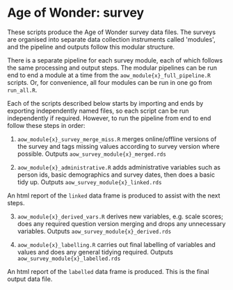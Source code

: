 # Age of Wonder: survey

These scripts produce the Age of Wonder survey data files. The surveys are organised into separate data collection instruments called 'modules', and the pipeline and outputs follow this modular structure.

There is a separate pipeline for each survey module, each of which follows the same processing and output steps. The modular pipelines can be run end to end a module at a time from the `aow_module{x}_full_pipeline.R` scripts. Or, for convenience, all four modules can be run in one go from `run_all.R`.

Each of the scripts described below starts by importing and ends by exporting independently named files, so each script can be run independently if required. However, to run the pipeline from end to end follow these steps in order:

1. `aow_module{x}_survey_merge_miss.R` merges online/offline versions of the survey and tags missing values according to survey version where possible. Outputs `aow_survey_module{x}_merged.rds`

2. `aow_module{x}_administrative.R` adds administrative variables such as person ids, basic demographics and survey dates, then does a basic tidy up. Outputs `aow_survey_module{x}_linked.rds`

An html report of the `linked` data frame is produced to assist with the next steps.

3. `aow_module{x}_derived_vars.R` derives new variables, e.g. scale scores; does any required question version merging and drops any unnecessary variables. Outputs `aow_survey_module{x}_derived.rds`

4. `aow_module{x}_labelling.R` carries out final labelling of variables and values and does any general tidying required. Outputs `aow_survey_module{x}_labelled.rds`

An html report of the `labelled` data frame is produced. This is the final output data file.

